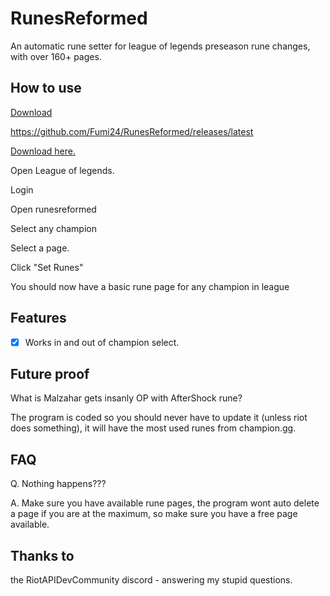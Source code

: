 # RunesReformed

An automatic rune setter for league of legends preseason rune changes, with over 160+ pages.

## How to use


<a class="github-button" href="https://github.com/Fumi24/RunesReformed/archive/master.zip" data-icon="octicon-cloud-download" data-size="large" aria-label="Download Fumi24/RunesReformed on GitHub">Download</a>

https://github.com/Fumi24/RunesReformed/releases/latest

[Download here.](https://github.com/Fumi24/RunesReformed/releases/download/1/RunesReformed.rar)


Open League of legends.

Login

Open runesreformed

Select any champion

Select a page.

Click "Set Runes"


You should now have a basic rune page for any champion in league




## Features
- [x] Works in and out of champion select.


## Future proof

What is Malzahar gets insanly OP with AfterShock rune?

The program is coded so you should never have to update it (unless riot does something), it will have the most used runes from champion.gg.


## FAQ

Q. Nothing happens???

A. Make sure you have available rune pages, the program wont auto delete a page if you are at the maximum, so make sure you have a free page available.


## Thanks to

the RiotAPIDevCommunity discord - answering my stupid questions.


<script async defer src="https://buttons.github.io/buttons.js"></script>
